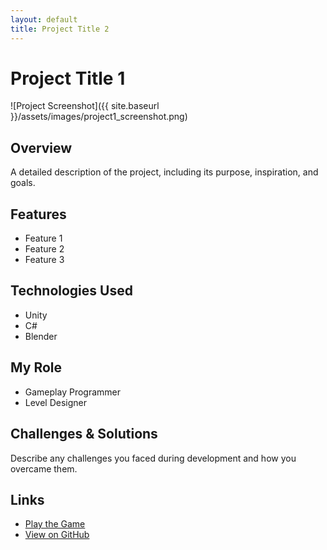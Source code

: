 ```yaml
---
layout: default
title: Project Title 2
---
```


# Project Title 1

![Project Screenshot]({{ site.baseurl }}/assets/images/project1_screenshot.png)

## Overview
A detailed description of the project, including its purpose, inspiration, and goals.

## Features
- Feature 1
- Feature 2
- Feature 3

## Technologies Used
- Unity
- C#
- Blender

## My Role
- Gameplay Programmer
- Level Designer

## Challenges & Solutions
Describe any challenges you faced during development and how you overcame them.

## Links
- [Play the Game](https://www.example.com)
- [View on GitHub](https://github.com/yourusername/project1)